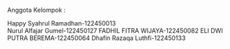 Anggota Kelompok :

Happy Syahrul Ramadhan-122450013 <br/>
Nurul Alfajar Gumel-122450127
FADHIL FITRA WIJAYA-122450082
ELI DWI PUTRA BEREMA-122450064
Dhafin Razaqa Luthfi-122450133
